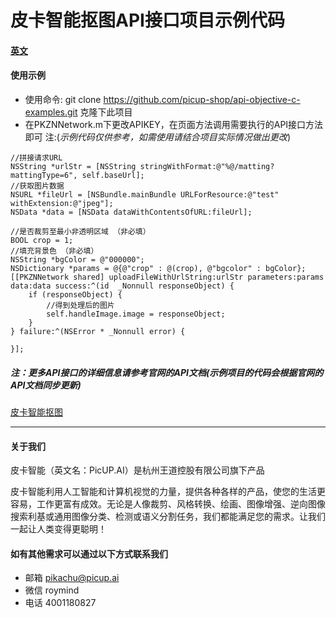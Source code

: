 # 皮卡智能抠图API接口项目示例代码

#### [英文](./README.md)

#### 使用示例
- 使用命令: git clone https://github.com/picup-shop/api-objective-c-examples.git 克隆下此项目
- 在PKZNNetwork.m下更改APIKEY，在页面方法调用需要执行的API接口方法即可 注:(*示例代码仅供参考，如需使用请结合项目实际情况做出更改*)
```
//拼接请求URL
NSString *urlStr = [NSString stringWithFormat:@"%@/matting?mattingType=6", self.baseUrl];
//获取图片数据
NSURL *fileUrl = [NSBundle.mainBundle URLForResource:@"test" withExtension:@"jpeg"];
NSData *data = [NSData dataWithContentsOfURL:fileUrl];

//是否裁剪至最小非透明区域 （非必填）
BOOL crop = 1;
//填充背景色 （非必填）
NSString *bgColor = @"000000";
NSDictionary *params = @{@"crop" : @(crop), @"bgcolor" : bgColor};
[[PKZNNetwork shared] uploadFileWithUrlString:urlStr parameters:params data:data success:^(id  _Nonnull responseObject) {
    if (responseObject) {
        //得到处理后的图片
        self.handleImage.image = responseObject;
    }
} failure:^(NSError * _Nonnull error) {

}];
```

##### 注：更多API接口的详细信息请参考官网的API文档(示例项目的代码会根据官网的API文档同步更新)
[皮卡智能抠图](http://www.picup.shop/apidoc-image-matting.html)

---
#### 关于我们
皮卡智能（英文名：PicUP.AI）是杭州王道控股有限公司旗下产品

皮卡智能利用人工智能和计算机视觉的力量，提供各种各样的产品，使您的生活更容易，工作更富有成效。无论是人像裁剪、风格转换、绘画、图像增强、逆向图像搜索利基或通用图像分类、检测或语义分割任务，我们都能满足您的需求。让我们一起让人类变得更聪明！

#### 如有其他需求可以通过以下方式联系我们
- 邮箱
pikachu@picup.ai
- 微信
roymind
- 电话
4001180827
